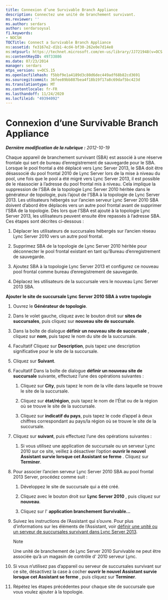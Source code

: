```yaml
---
title: Connexion d’une Survivable Branch Appliance
description: Connectez une unité de branchement survivant.
ms.reviewer: ''
ms.author: serdars
author: serdarsoysal
f1.keywords:
- NOCSH
TOCTitle: Connect a Survivable Branch Appliance
ms:assetid: fe3167e2-d1b1-4cd4-bf30-262e0e7d14e8
ms:mtpsurl: https://technet.microsoft.com/en-us/library/JJ721948(v=OCS.15)
ms:contentKeyID: 49733886
ms.date: 07/23/2014
manager: serdars
mtps_version: v=OCS.15
ms.openlocfilehash: f5bbf9e1a4189d3c80d6dec449adf68b82cd3691
ms.sourcegitcommit: 36fee89bb887bea4f18b19f17a8c69daf5bc423d
ms.translationtype: MT
ms.contentlocale: fr-FR
ms.lasthandoff: 11/24/2020
ms.locfileid: "49394092"
---
```

# <a name="connect-a-survivable-branch-appliance"></a>Connexion d’une Survivable Branch Appliance

<div data-xmlns="http://www.w3.org/1999/xhtml">

<div class="topic" data-xmlns="http://www.w3.org/1999/xhtml" data-msxsl="urn:schemas-microsoft-com:xslt" data-cs="https://msdn.microsoft.com/">

<div data-asp="https://msdn2.microsoft.com/asp">



</div>

<div id="mainSection">

<div id="mainBody">

<span> </span>

_**Dernière modification de la rubrique :** 2012-10-19_

Chaque appareil de branchement survivant (SBA) est associé à une réserve frontale qui sert de bureau d’enregistrement de sauvegarde pour le SBA. Lorsque le pool frontal a été déplacé vers Lync Server 2013, le SBA doit être désassocié du pool frontal 2010 de Lync Server lors de la mise à niveau du pool, une fois que le pool a été migré vers Lync Server 2013, il est possible de le réassocier à l’adresse du pool frontal mis à niveau. Cela implique la suppression de l’SBA de la topologie Lync Server 2010 héritée dans le générateur de topologie, puis l’ajout de l’SBA à la topologie de Lync Server 2013. Les utilisateurs hébergés sur l’ancien serveur Lync Server 2010 SBA doivent d’abord être déplacés vers un autre pool frontal avant de supprimer l’SBA de la topologie. Dès lors que l’SBA est ajouté à la topologie Lync Server 2013, les utilisateurs peuvent ensuite être repassés à l’adresse SBA. Ces étapes sont décrites ci-dessous :

1.  Déplacer les utilisateurs de succursales hébergés sur l’ancien réseau Lync Server 2010 vers un autre pool frontal.

2.  Supprimez SBA de la topologie de Lync Server 2010 héritée pour déconnecter le pool frontal existant en tant qu’Bureau d’enregistrement de sauvegarde.

3.  Ajoutez SBA à la topologie Lync Server 2013 et configurez ce nouveau pool frontal comme bureau d’enregistrement de sauvegarde.

4.  Déplacez les utilisateurs de la succursale vers le nouveau Lync Server 2013 SBA.

**Ajouter le site de succursale Lync Server 2010 SBA à votre topologie**

1.  Ouvrez le **Générateur de topologie**.

2.  Dans le volet gauche, cliquez avec le bouton droit sur **sites de succursales**, puis cliquez sur **nouveau site de succursale**.

3.  Dans la boîte de dialogue **définir un nouveau site de succursale** , cliquez sur **nom**, puis tapez le nom du site de la succursale.

4.  Facultatif Cliquez sur **Description**, puis tapez une description significative pour le site de la succursale.

5.  Cliquez sur **Suivant**.

6.  Facultatif Dans la boîte de dialogue **définir un nouveau site de succursale** suivante, effectuez l’une des opérations suivantes :
    
    1.  Cliquez sur **City**, puis tapez le nom de la ville dans laquelle se trouve le site de la succursale.
    
    2.  Cliquez sur **état/région**, puis tapez le nom de l’État ou de la région où se trouve le site de la succursale.
    
    3.  Cliquez sur **indicatif du pays**, puis tapez le code d’appel à deux chiffres correspondant au pays/la région où se trouve le site de la succursale.

7.  Cliquez sur **suivant**, puis effectuez l’une des opérations suivantes :
    
    1.  Si vous utilisez une application de succursale ou un serveur Lync 2010 sur ce site, veillez à désactiver l’option **ouvrir le nouvel Assistant survie lorsque cet Assistant se ferme** . Cliquez sur **Terminer**.

8.  Pour associer l’ancien serveur Lync Server 2010 SBA au pool frontal 2013 Server, procédez comme suit :
    
    1.  Développez le site de succursale qui a été créé.
    
    2.  Cliquez avec le bouton droit sur **Lync Server 2010** , puis cliquez sur **nouveau**.
    
    3.  Cliquez sur l' **application branchement Survivable...**

9.  Suivez les instructions de l’Assistant qui s’ouvre. Pour plus d’informations sur les éléments de l’Assistant, voir [définir une unité ou un serveur de succursales survivant dans Lync Server 2013](lync-server-2013-define-a-survivable-branch-appliance-or-server.md).
    
    <div>
    

    > [!NOTE]  
    > Une unité de branchement de Lync Server 2010 Survivable ne peut être associée qu’à un magasin de contrôle d' 2010 serveur Lync.

    
    </div>

10. Si vous n’utilisez pas d’appareil ou serveur de succursales survivant sur ce site, désactivez la case à cocher **ouvrir le nouvel Assistant survie lorsque cet Assistant se ferme** , puis cliquez sur **Terminer**.

11. Répétez les étapes précédentes pour chaque site de succursale que vous voulez ajouter à la topologie.

</div>

<span> </span>

</div>

</div>

</div>

